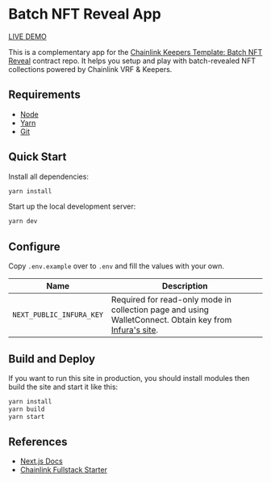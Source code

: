 # Batch NFT Reveal App

[LIVE DEMO](#)

This is a complementary app for the [Chainlink Keepers Template: Batch NFT Reveal](https://github.com/hackbg/chainlink-keepers-templates/tree/main/batch-nft-reveal) contract repo. It helps you setup and play with batch-revealed NFT collections powered by Chainlink VRF & Keepers.

## Requirements

- [Node](https://nodejs.org/en/download/)
- [Yarn](https://classic.yarnpkg.com/en/docs/install/#mac-stable)
- [Git](https://git-scm.com/downloads)

## Quick Start

Install all dependencies:

```bash
yarn install
```

Start up the local development server:

```bash
yarn dev
```

## Configure

Copy `.env.example` over to `.env` and fill the values with your own.

| Name                     | Description                                                                                                                 |
| ------------------------ | --------------------------------------------------------------------------------------------------------------------------- |
| `NEXT_PUBLIC_INFURA_KEY` | Required for read-only mode in collection page and using WalletConnect. Obtain key from [Infura's site](https://infura.io). |

## Build and Deploy

If you want to run this site in production, you should install modules then build the site and start it like this:

```bash
yarn install
yarn build
yarn start
```

## References

- [Next.js Docs](https://nextjs.org/docs/getting-started)
- [Chainlink Fullstack Starter](https://github.com/hackbg/chainlink-fullstack)
